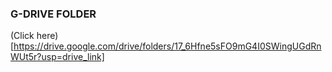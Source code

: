 ###  G-DRIVE FOLDER
(Click here)[https://drive.google.com/drive/folders/17_6Hfne5sFO9mG4I0SWingUGdRnWUt5r?usp=drive_link]
